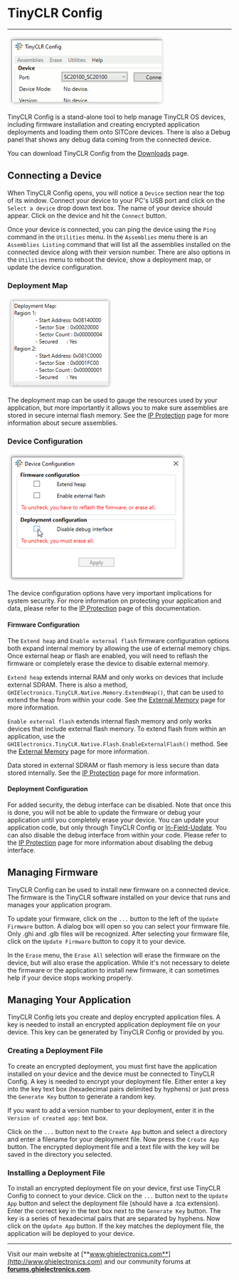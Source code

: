 # TinyCLR Config
---
![TinyCLR Config](images/tinyclr-config.gif)

TinyCLR Config is a stand-alone tool to help manage TinyCLR OS devices, including firmware installation and creating encrypted application deployments and loading them onto SITCore devices. There is also a Debug panel that shows any debug data coming from the connected device.

You can download TinyCLR Config from the [Downloads](downloads.md) page.

## Connecting a Device
When TinyCLR Config opens, you will notice a `Device` section near the top of its window. Connect your device to your PC's USB port and click on the `Select a device` drop down text box. The name of your device should appear. Click on the device and hit the `Connect` button.

Once your device is connected, you can ping the device using the `Ping` command in the `Utilities` menu. In the `Assemblies` menu there is an `Assemblies Listing` command that will list all the assemblies installed on the connected device along with their version number. There are also options in the `Utilities` menu to reboot the device, show a deployment map, or update the device configuration.

### Deployment Map
![Deployment Map](images/deployment-map.png)

The deployment map can be used to gauge the resources used by your application, but more importantly it allows you to make sure assemblies are stored in secure internal flash memory. See the [IP Protection](tutorials/ip-protection.md) page for more information about secure assemblies.

### Device Configuration
![Device Configuration](images/device-configuration.png)

The device configuration options have very important implications for system security. For more information on protecting your application and data, please refer to the [IP Protection](tutorials/ip-protection.md) page of this documentation.

#### Firmware Configuration
The `Extend heap` and `Enable external flash` firmware configuration options both expand internal memory by allowing the use of external memory chips. Once external heap or flash are enabled, you will need to reflash the firmware or completely erase the device to disable external memory.

`Extend heap` extends internal RAM and only works on devices that include external SDRAM. There is also a method, `GHIElectronics.TinyCLR.Native.Memory.ExtendHeap()`, that can be used to extend the heap from within your code. See the [External Memory](tutorials/external-memory.md) page for more information.

`Enable external flash` extends internal flash memory and only works devices that include external flash memory. To extend flash from within an application, use the `GHIElectronics.TinyCLR.Native.Flash.EnableExternalFlash()` method. See the [External Memory](tutorials/external-memory.md) page for more information.

Data stored in external SDRAM or flash memory is less secure than data stored internally. See the [IP Protection](tutorials/ip-protection.md) page for more information.

#### Deployment Configuration
For added security, the debug interface can be disabled. Note that once this is done, you will not be able to update the firmware or debug your application until you completely erase your device. You can update your application code, but only through TinyCLR Config or [In-Field-Update](tutorials/in-field-update.md). You can also disable the debug interface from within your code. Please refer to the [IP Protection](tutorials/ip-protection.md) page for more information about disabling the debug interface.


## Managing Firmware
TinyCLR Config can be used to install new firmware on a connected device. The firmware is the TinyCLR software installed on your device that runs and manages your application program.

To update your firmware, click on the `...` button to the left of the `Update Firmware` button. A dialog box will open so you can select your firmware file. Only .ghi and .glb files will be recognized. After selecting your firmware file, click on the `Update Firmware` button to copy it to your device.

In the `Erase` menu, the `Erase All` selection will erase the firmware on the device, but will also erase the application. While it's not necessary to delete the firmware or the application to install new firmware, it can sometimes help if your device stops working properly.

## Managing Your Application
TinyCLR Config lets you create and deploy encrypted application files. A key is needed to install an encrypted application deployment file on your device. This key can be generated by TinyCLR Config or provided by you.

### Creating a Deployment File
To create an encrypted deployment, you must first have the application installed on your device and the device must be connected to TinyCLR Config. A key is needed to encrypt your deployment file. Either enter a key into the key text box (hexadecimal pairs delimited by hyphens) or just press the `Generate Key` button to generate a random key.

If you want to add a version number to your deployment, enter it in the `Version of created app:` text box.

Click on the `...` button next to the `Create App` button and select a directory and enter a filename for your deployment file. Now press the `Create App` button. The encrypted deployment file and a text file with the key will be saved in the directory you selected.

### Installing a Deployment File
To install an encrypted deployment file on your device, first use TinyCLR Config to connect to your device. Click on the `...` button next to the `Update App` button and select the deployment file (should have a .tca extension). Enter the correct key in the text box next to the `Generate Key` button. The key is a series of hexadecimal pairs that are separated by hyphens. Now click on the `Update App` button. If the key matches the deployment file, the application will be deployed to your device.









***

Visit our main website at [**www.ghielectronics.com**](http://www.ghielectronics.com) and our community forums at [**forums.ghielectronics.com**](https://forums.ghielectronics.com/).
